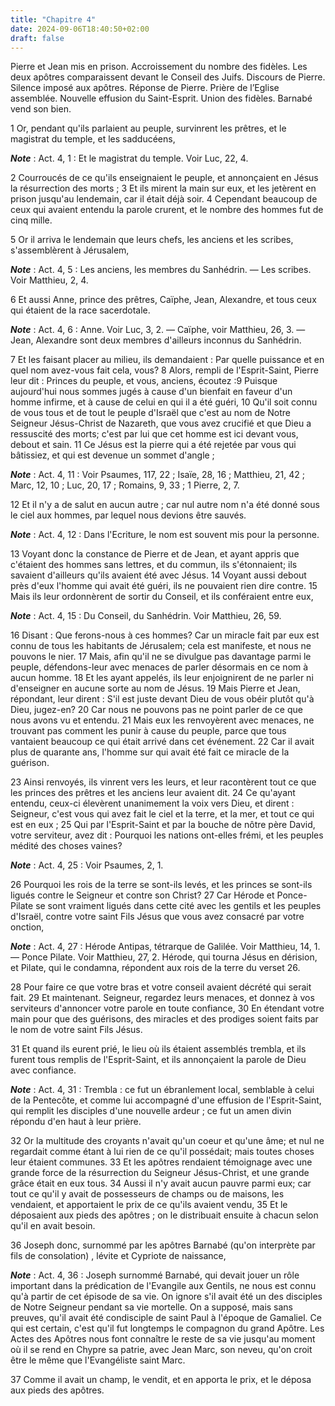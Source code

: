 ```yaml
---
title: "Chapitre 4"
date: 2024-09-06T18:40:50+02:00
draft: false
---
```



Pierre et Jean mis en prison.
Accroissement du nombre des fidèles.
Les deux apôtres comparaissent devant le Conseil des Juifs.
Discours de Pierre.
Silence imposé aux apôtres.
Réponse de Pierre.
Prière de l’Eglise assemblée.
Nouvelle effusion du Saint-Esprit.
Union des fidèles.
Barnabé vend son bien.


1 Or, pendant qu'ils parlaient au peuple, survinrent les prêtres, et le magistrat du temple, et les sadducéens,

***Note*** :  Act. 4, 1 : Et le magistrat du temple. Voir Luc, 22, 4.

2 Courroucés de ce qu'ils enseignaient le peuple, et annonçaient en Jésus la résurrection des morts ; 3 Et ils mirent la main sur eux, et les jetèrent en prison jusqu'au lendemain, car il était déjà soir. 4 Cependant beaucoup de ceux qui avaient entendu la parole crurent, et le nombre des hommes fut de cinq mille.


5 Or il arriva le lendemain que leurs chefs, les anciens et les scribes, s'assemblèrent à Jérusalem,

***Note*** :  Act. 4, 5 : Les anciens, les membres du Sanhédrin. ― Les scribes. Voir Matthieu, 2, 4.

6 Et aussi Anne, prince des prêtres, Caïphe, Jean, Alexandre, et tous ceux qui étaient de la race sacerdotale.

***Note*** :  Act. 4, 6 : Anne. Voir Luc, 3, 2. ― Caïphe, voir Matthieu, 26, 3. ― Jean, Alexandre sont deux membres d'ailleurs inconnus du Sanhédrin.

7 Et les faisant placer au milieu, ils demandaient : Par quelle puissance et en quel nom avez-vous fait cela, vous? 8 Alors, rempli de l'Esprit-Saint, Pierre leur dit : Princes du peuple, et vous, anciens, écoutez :9 Puisque aujourd'hui nous sommes jugés à cause d'un bienfait en faveur d'un homme infirme, et à cause de celui en qui il a été guéri, 10 Qu'il soit connu de vous tous et de tout le peuple d'Israël que c'est au nom de Notre Seigneur Jésus-Christ de Nazareth, que vous avez crucifié et que Dieu a ressuscité des morts; c'est par lui que cet homme est ici devant vous, debout et sain. 11 Ce Jésus est la pierre qui a été rejetée par vous qui bâtissiez, et qui est devenue un sommet d'angle ;

***Note*** :  Act. 4, 11 : Voir Psaumes, 117, 22 ; Isaïe, 28, 16 ; Matthieu, 21, 42 ; Marc, 12, 10 ; Luc, 20, 17 ; Romains, 9, 33 ; 1 Pierre, 2, 7.

12 Et il n'y a de salut en aucun autre ; car nul autre nom n'a été donné sous le ciel aux hommes, par lequel nous devions être sauvés.

***Note*** :  Act. 4, 12 : Dans l'Ecriture, le nom est souvent mis pour la personne.


13 Voyant donc la constance de Pierre et de Jean, et ayant appris que c'étaient des hommes sans lettres, et du commun, ils s'étonnaient; ils savaient d'ailleurs qu'ils avaient été avec Jésus. 14 Voyant aussi debout près d'eux l'homme qui avait été guéri, ils ne pouvaient rien dire contre. 15 Mais ils leur ordonnèrent de sortir du Conseil, et ils conféraient entre eux,

***Note*** :  Act. 4, 15 : Du Conseil, du Sanhédrin. Voir Matthieu, 26, 59.

16 Disant : Que ferons-nous à ces hommes? Car un miracle fait par eux est connu de tous les habitants de Jérusalem; cela est manifeste, et nous ne pouvons le nier. 17 Mais, afin qu'il ne se divulgue pas davantage parmi le peuple, défendons-leur avec menaces de parler désormais en ce nom à aucun homme. 18 Et les ayant appelés, ils leur enjoignirent de ne parler ni d'enseigner en aucune sorte au nom de Jésus. 19 Mais Pierre et Jean, répondant, leur dirent : S'il est juste devant Dieu de vous obéir plutôt qu'à Dieu, jugez-en? 20 Car nous ne pouvons pas ne point parler de ce que nous avons vu et entendu. 21 Mais eux les renvoyèrent avec menaces, ne trouvant pas comment les punir à cause du peuple, parce que tous vantaient beaucoup ce qui était arrivé dans cet événement. 22 Car il avait plus de quarante ans, l'homme sur qui avait été fait ce miracle de la guérison.


23 Ainsi renvoyés, ils vinrent vers les leurs, et leur racontèrent tout ce que les princes des prêtres et les anciens leur avaient dit. 24 Ce qu'ayant entendu, ceux-ci élevèrent unanimement la voix vers Dieu, et dirent : Seigneur, c'est vous qui avez fait le ciel et la terre, et la mer, et tout ce qui est en eux ; 25 Qui par l'Esprit-Saint et par la bouche de nôtre père David, votre serviteur, avez dit : Pourquoi les nations ont-elles frémi, et les peuples médité des choses vaines?

***Note*** :  Act. 4, 25 : Voir Psaumes, 2, 1.

26 Pourquoi les rois de la terre se sont-ils levés, et les princes se sont-ils ligués contre le Seigneur et contre son Christ? 27 Car Hérode et Ponce-Pilate se sont vraiment ligués dans cette cité avec les gentils et les peuples d'Israël, contre votre saint Fils Jésus que vous avez consacré par votre onction,

***Note*** :  Act. 4, 27 : Hérode Antipas, tétrarque de Galilée. Voir Matthieu, 14, 1. ― Ponce Pilate. Voir Matthieu, 27, 2. Hérode, qui tourna Jésus en dérision, et Pilate, qui le condamna, répondent aux rois de la terre du verset 26.

28 Pour faire ce que votre bras et votre conseil avaient décrété qui serait fait. 29 Et maintenant. Seigneur, regardez leurs menaces, et donnez à vos serviteurs d'annoncer votre parole en toute confiance, 30 En étendant votre main pour que des guérisons, des miracles et des prodiges soient faits par le nom de votre saint Fils Jésus.


31 Et quand ils eurent prié, le lieu où ils étaient assemblés trembla, et ils furent tous remplis de l'Esprit-Saint, et ils annonçaient la parole de Dieu avec confiance.

***Note*** :  Act. 4, 31 : Trembla : ce fut un ébranlement local, semblable à celui de la Pentecôte, et comme lui accompagné d'une effusion de l'Esprit-Saint, qui remplit les disciples d'une nouvelle ardeur ; ce fut un amen divin répondu d'en haut à leur prière.


32 Or la multitude des croyants n'avait qu'un coeur et qu'une âme; et nul ne regardait comme étant à lui rien de ce qu'il possédait; mais toutes choses leur étaient communes. 33 Et les apôtres rendaient témoignage avec une grande force de la résurrection du Seigneur Jésus-Christ, et une grande grâce était en eux tous. 34 Aussi il n'y avait aucun pauvre parmi eux; car tout ce qu'il y avait de possesseurs de champs ou de maisons, les vendaient, et apportaient le prix de ce qu'ils avaient vendu, 35 Et le déposaient aux pieds des apôtres ; on le distribuait ensuite à chacun selon qu'il en avait besoin.


36 Joseph donc, surnommé par les apôtres Barnabé (qu'on interprète par fils de consolation) , lévite et Cypriote de naissance,

***Note*** :  Act. 4, 36 : Joseph surnommé Barnabé, qui devait jouer un rôle important dans la prédication de l'Evangile aux Gentils, ne nous est connu qu'à partir de cet épisode de sa vie. On ignore s'il avait été un des disciples de Notre Seigneur pendant sa vie mortelle. On a supposé, mais sans preuves, qu'il avait été condisciple de saint Paul à l'époque de Gamaliel. Ce qui est certain, c'est qu'il fut longtemps le compagnon du grand Apôtre. Les Actes des Apôtres nous font connaître le reste de sa vie jusqu'au moment où il se rend en Chypre sa patrie, avec Jean Marc, son neveu, qu'on croit être le même que l'Evangéliste saint Marc.

37 Comme il avait un champ, le vendit, et en apporta le prix, et le déposa aux pieds des apôtres.

